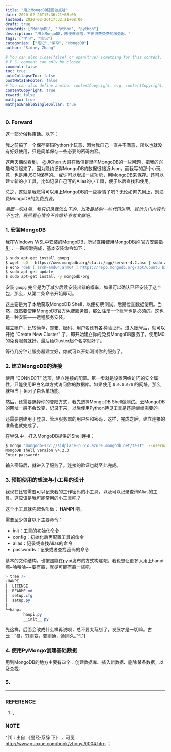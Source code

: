 ```yaml
---
title: "用上MongoDB随便做点啥"
date: 2020-02-26T15:36:21+08:00
lastmod: 2020-02-26T17:32:21+08:00
draft: true
keywords: ["MongoDB", "Python", "python"]
description: "用上MongoDB，随便做点啥，不要浪费免费的服务器。"
tags: ["学习", "笔记"]
categories: ["笔记","学习", "MongoDB"]
author: "Sidney Zhang"

# You can also close(false) or open(true) something for this content.
# P.S. comment can only be closed
comment: false
toc: true
autoCollapseToc: false
postMetaInFooter: false
# You can also define another contentCopyright. e.g. contentCopyright: "This is another copyright."
contentCopyright: true
reward: false
mathjax: true
mathjaxEnableSingleDollar: true
---
```


### 0. Forward

这一部分俗称废话。以下：

我之前搞了一个保存密码Python小玩意，因为我自己一直并不满意，所以也就没有好好使用，只是简单保存一些必要的密码内容。

这两天偶然看到， @JiChen 大哥在微信群里问MongoDB的一些问题，把我的兴趣勾引起来了，因为隐约记得MongoDB的数据很接近Json，而我写的那个小玩意，也是用JSON保存的。
或许可以增加一些功能，用MongoDB来保存。还可以建立新的小工具，比如记录自己写的Alias的小工具，便于以后查找和使用。

总之，这就是我觉得可以用上MongoDB的一些事情了吧？无论如何先用上，别浪费MongoDB的免费资源。

*后面一切从简，我只记录我怎么干的，以及最终的一些代码说明，其他入门内容均不包含，最后看心情会不会增补参考文献吧。*

### 1. 安装MongoDB

我在WIndows WSL中安装的MongoDB，所以直接使用MongoDB的 [官方安装指引](https://docs.mongodb.com/manual/tutorial/install-mongodb-on-ubuntu/) ，一路顺滑完成，基本安装命令如下：

```bash
$ sudo apt-get install gnupg
$ wget -qO - https://www.mongodb.org/static/pgp/server-4.2.asc | sudo apt-key add -
$ echo "deb [ arch=amd64,arm64 ] https://repo.mongodb.org/apt/ubuntu bionic/mongodb-org/4.2 multiverse" | sudo tee /etc/apt/sources.list.d/mongodb-org-4.2.list
$ sudo apt-get update
$ sudo apt-get install -y mongodb-org
```

安装 `gnupg` 完全是为了减少后续安装出错的概率，如果可以确认已经安装了这个包，那么，从第二条命令开始即可。

这主要是为了本地获取MongoDB Shell，以便初期测试、后期检查数据使用。当然，既然要使用MongoDB官方免费服务器，那么注册一个账号也是必须的。这也是一种安装——远程服务安装。

建立账户，比较简单，邮箱、密码、用户名还有各种验证码。进入账号后，就可以开始 “Create New Cluster” 了，即开始建立你的免费MongoDB服务了。使用M0的免费服务就好，最后给Cluster起个名字就好了。

等待几分钟让服务器建立好，你就可以开始测试你的服务了。

### 2. 建立MongoDB的连接

使用 “CONNECT” 选项，建立连接的配置。第一步就是设置网络访问的安全属性，只能使用IP白名单方式访问你的数据库。如果使用 `0.0.0.0/0` 的网址，那么就相当于关闭了白名单功能。

然后，还需要选择你的登陆方式，我先选择MongoDB Shell做测试。云MongoDB的网址一般不会改变，记录下来，以后使用Python待见工具是还是继续需要的。

还需要创建用于登录、管理服务器的用户名和密码，这样，完成之后，建立连接的准备也就完成了。

在WSL中，打入MongoDB提供的Shell连接：

```zsh
$ mongo "mongodb+srv://sidplace-ru5jo.azure.mongodb.net/test"  --username sidney_zhang
MongoDB shell version v4.2.3
Enter password:
```

输入密码后，就进入了服务了。连接的验证也就至此完成。

### 3. 预期使用的想法与小工具的设计

我现在比较需要可以记录我的工作密码的小工具，以及可以记录查询Alias的工具。这应该是我可能常用的小工具吧？

这个小工具就先起名叫做： **HANPI** 吧。

需要至少包含以下主要命令：

- init：工具的初始化命令
- config：初始化后再配置工具的命令
- alias：记录或查找Alias的命令
- passwords：记录或者查找密码的命令

基本的文件结构，也按照能在pypi发布的方式构建吧，我也想让更多人用上hanpi嘛~哈哈哈~~要有趣，就尽可能有趣一些吧。

```powershell
> tree /F .
/HANPI
│  LICENSE
│  README.md
│  setup.cfg
│  setup.py
│
└─hanpi
        hanpi.py
        __init__.py
```

先这样，后面会改成什么样再说呗，总不要太苛刻了，发展才是一切嘛。古云：“易，穷则变，变则通，通则久。”^[1]

### 4. 使用PyMongo创建基础数据

用到MongoDB的地方主要有四个：创建数据库、插入新数据、删除某条数据，以及查找。

### 5. 

******

### REFERENCE

1. []() , 

### NOTE

^[1] : 出自 《易经·系辞 下》 ，可见 http://www.guoxue.com/book/zhouyi/0004.htm ；